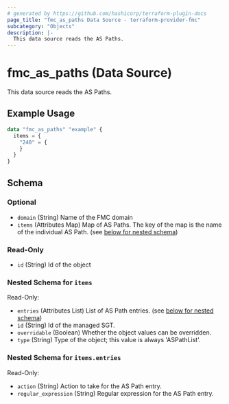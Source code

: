 ```yaml
---
# generated by https://github.com/hashicorp/terraform-plugin-docs
page_title: "fmc_as_paths Data Source - terraform-provider-fmc"
subcategory: "Objects"
description: |-
  This data source reads the AS Paths.
---
```


# fmc_as_paths (Data Source)

This data source reads the AS Paths.

## Example Usage

```terraform
data "fmc_as_paths" "example" {
  items = {
    "240" = {
    }
  }
}
```

<!-- schema generated by tfplugindocs -->
## Schema

### Optional

- `domain` (String) Name of the FMC domain
- `items` (Attributes Map) Map of AS Paths. The key of the map is the name of the individual AS Path. (see [below for nested schema](#nestedatt--items))

### Read-Only

- `id` (String) Id of the object

<a id="nestedatt--items"></a>
### Nested Schema for `items`

Read-Only:

- `entries` (Attributes List) List of AS Path entries. (see [below for nested schema](#nestedatt--items--entries))
- `id` (String) Id of the managed SGT.
- `overridable` (Boolean) Whether the object values can be overridden.
- `type` (String) Type of the object; this value is always 'ASPathList'.

<a id="nestedatt--items--entries"></a>
### Nested Schema for `items.entries`

Read-Only:

- `action` (String) Action to take for the AS Path entry.
- `regular_expression` (String) Regular expression for the AS Path entry.
